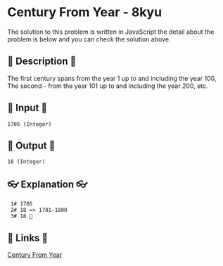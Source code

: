 # Century From Year - 8kyu

The solution to this problem is written in JavaScript the detail about the problem is below and you can check the solution above.

## 💬 Description 💬

The first century spans from the year 1 up to and including the year 100, The second - from the year 101 up to and including the year 200, etc.

## 🥚 Input 🥚

```
1705 (Integer)
```

## 🐣 Output 🐣

```
18 (Integer)
```

## 👓 Explanation 👓

```
 1# 1705
 2# 18 => 1701-1800
 3# 18 🎉
```

## 🔗 Links 🔗

[Century From Year](https://www.codewars.com/kata/5a3fe3dde1ce0e8ed6000097)
